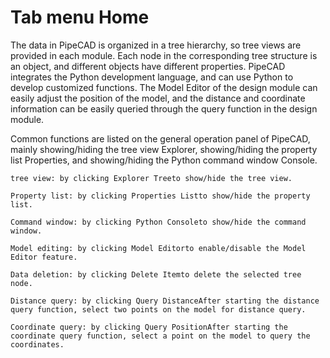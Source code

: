 # Tab menu Home
The data in PipeCAD is organized in a tree hierarchy, so tree views are provided in each module. Each node in the corresponding tree structure is an object, and different objects have different properties. PipeCAD integrates the Python development language, and can use Python to develop customized functions. The Model Editor of the design module can easily adjust the position of the model, and the distance and coordinate information can be easily queried through the query function in the design module.

Common functions are listed on the general operation panel of PipeCAD, mainly showing/hiding the tree view Explorer, showing/hiding the property list Properties, and showing/hiding the Python command window Console.

    tree view: by clicking Explorer Treeto show/hide the tree view.
    
    Property list: by clicking Properties Listto show/hide the property list.
    
    Command window: by clicking Python Consoleto show/hide the command window.
    
    Model editing: by clicking Model Editorto enable/disable the Model Editor feature.
    
    Data deletion: by clicking Delete Itemto delete the selected tree node.
    
    Distance query: by clicking Query DistanceAfter starting the distance query function, select two points on the model for distance query.
    
    Coordinate query: by clicking Query PositionAfter starting the coordinate query function, select a point on the model to query the coordinates.
